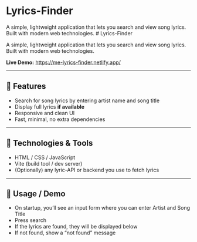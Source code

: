 # Lyrics-Finder

A simple, lightweight application that lets you search and view song lyrics.  
Built with modern web technologies.  # Lyrics-Finder

A simple, lightweight application that lets you search and view song lyrics.  
Built with modern web technologies.

**Live Demo:** https://me-lyrics-finder.netlify.app/

---

## 🎯 Features

- Search for song lyrics by entering artist name and song title  
- Display full lyrics <strong>if available</strong>
- Responsive and clean UI  
- Fast, minimal, no extra dependencies  

---

## 🧰 Technologies & Tools

- HTML / CSS / JavaScript  
- Vite (build tool / dev server)  
- (Optionally) any lyric-API or backend you use to fetch lyrics  

---

## 🚀 Usage / Demo
- On startup, you’ll see an input form where you can enter Artist and Song Title
- Press search
- If the lyrics are found, they will be displayed below
- If not found, show a “not found” message
